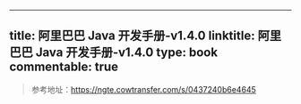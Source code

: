 
---
title: 阿里巴巴 Java 开发手册-v1.4.0
linktitle: 阿里巴巴 Java 开发手册-v1.4.0
type: book
commentable: true
---

> 参考地址：https://ngte.cowtransfer.com/s/0437240b6e4645

    
